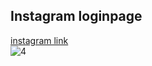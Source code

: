 

## Instagram loginpage <br>
 [instagram link](https://wondrous-stroopwafel-3ac9d0.netlify.app)<br>
![4](https://user-images.githubusercontent.com/110189253/205957536-28d790d0-0a15-427c-9ae7-69693d03c0ad.PNG)




